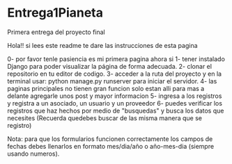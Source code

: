# Entrega1Pianeta
Primera entrega del proyecto final

Hola!! si lees este readme te dare las instrucciones de esta pagina

0- por favor tenle pasiencia es mi primera pagina
ahora si
1- tener instalado Django para poder visualizar la página de forma adecuada. 
2- clonar el repositorio en tu editor de codigo.
3- acceder a la ruta del proyecto y en la terminal usar: python manage.py runserver para iniciar el servidor. 
4- las paginas principales no tienen gran funcion solo estan alli para mas a delante agregarle unos post y mayor informacion
5- ingresa a los registros y registra a un asociado, un usuario y un proveedor
6- puedes verificar los registros que haz hechos por medio de "busquedas" y busca los datos que necesites (Recuerda quedebes buscar de las misma manera que se registro)

Nota: para que los formularios funcionen correctamente los campos de fechas debes llenarlos en formato mes/dia/año o año-mes-dia (siempre usando numeros).
